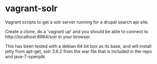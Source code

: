vagrant-solr
============

Vagrant scripts to get a solr server running for  a drupal search api site.

Create a clone, do a 'vagrant up' and you should be able to connect to http://localhost:8984/solr in your browser.

This has been tested with a debian 64 bit box as its base, and will install jetty from apt-get, solr 3.6.2 from the war file that is included in the repo and java-7-openjdk.
